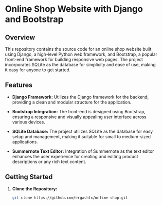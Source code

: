 # Online Shop Website with Django and Bootstrap

## Overview

This repository contains the source code for an online shop website built using Django, a high-level Python web framework, and Bootstrap, a popular front-end framework for building responsive web pages. The project incorporates SQLite as the database for simplicity and ease of use, making it easy for anyone to get started.

## Features

- **Django Framework:** Utilizes the Django framework for the backend, providing a clean and modular structure for the application.
  
- **Bootstrap Integration:** The front-end is designed using Bootstrap, ensuring a responsive and visually appealing user interface across various devices.

- **SQLite Database:** The project utilizes SQLite as the database for easy setup and management, making it suitable for small to medium-sized applications.

- **Summernote Text Editor:** Integration of Summernote as the text editor enhances the user experience for creating and editing product descriptions or any rich text content.

## Getting Started

1. **Clone the Repository:**
   ```bash
   git clone https://github.com/ergashfx/online-shop.git
